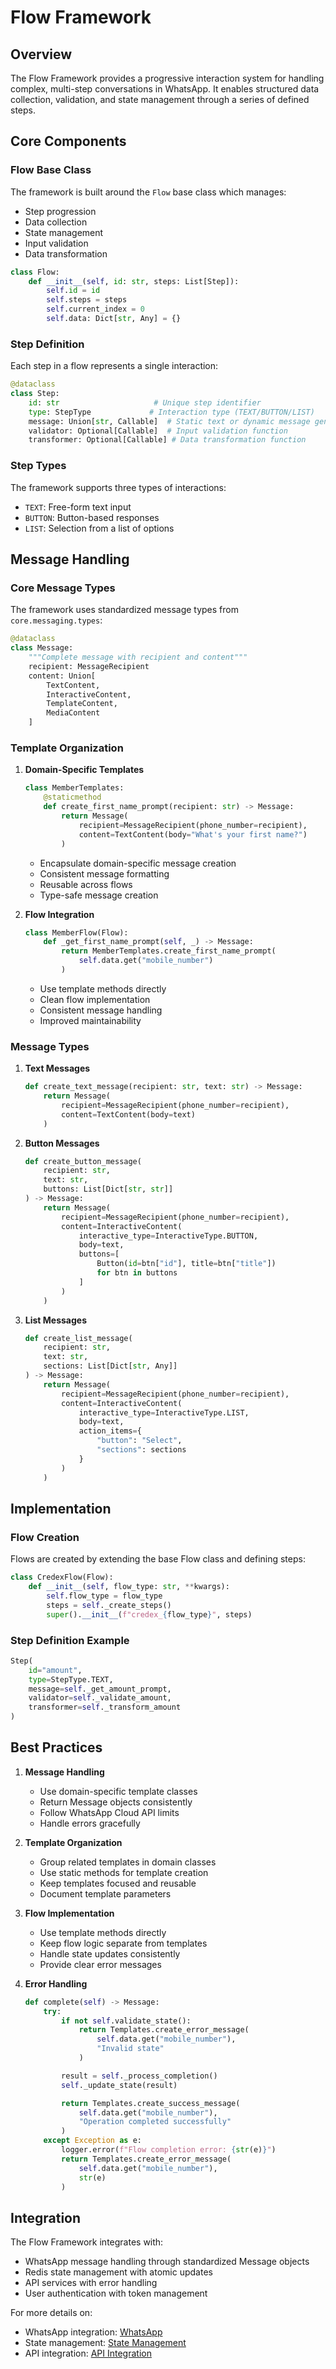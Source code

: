 # Flow Framework

## Overview

The Flow Framework provides a progressive interaction system for handling complex, multi-step conversations in WhatsApp. It enables structured data collection, validation, and state management through a series of defined steps.

## Core Components

### Flow Base Class

The framework is built around the `Flow` base class which manages:
- Step progression
- Data collection
- State management
- Input validation
- Data transformation

```python
class Flow:
    def __init__(self, id: str, steps: List[Step]):
        self.id = id
        self.steps = steps
        self.current_index = 0
        self.data: Dict[str, Any] = {}
```

### Step Definition

Each step in a flow represents a single interaction:

```python
@dataclass
class Step:
    id: str                     # Unique step identifier
    type: StepType             # Interaction type (TEXT/BUTTON/LIST)
    message: Union[str, Callable]  # Static text or dynamic message generator
    validator: Optional[Callable]  # Input validation function
    transformer: Optional[Callable] # Data transformation function
```

### Step Types

The framework supports three types of interactions:
- `TEXT`: Free-form text input
- `BUTTON`: Button-based responses
- `LIST`: Selection from a list of options

## Message Handling

### Core Message Types

The framework uses standardized message types from `core.messaging.types`:

```python
@dataclass
class Message:
    """Complete message with recipient and content"""
    recipient: MessageRecipient
    content: Union[
        TextContent,
        InteractiveContent,
        TemplateContent,
        MediaContent
    ]
```

### Template Organization

1. **Domain-Specific Templates**
   ```python
   class MemberTemplates:
       @staticmethod
       def create_first_name_prompt(recipient: str) -> Message:
           return Message(
               recipient=MessageRecipient(phone_number=recipient),
               content=TextContent(body="What's your first name?")
           )
   ```
   - Encapsulate domain-specific message creation
   - Consistent message formatting
   - Reusable across flows
   - Type-safe message creation

2. **Flow Integration**
   ```python
   class MemberFlow(Flow):
       def _get_first_name_prompt(self, _) -> Message:
           return MemberTemplates.create_first_name_prompt(
               self.data.get("mobile_number")
           )
   ```
   - Use template methods directly
   - Clean flow implementation
   - Consistent message handling
   - Improved maintainability

### Message Types

1. **Text Messages**
   ```python
   def create_text_message(recipient: str, text: str) -> Message:
       return Message(
           recipient=MessageRecipient(phone_number=recipient),
           content=TextContent(body=text)
       )
   ```

2. **Button Messages**
   ```python
   def create_button_message(
       recipient: str,
       text: str,
       buttons: List[Dict[str, str]]
   ) -> Message:
       return Message(
           recipient=MessageRecipient(phone_number=recipient),
           content=InteractiveContent(
               interactive_type=InteractiveType.BUTTON,
               body=text,
               buttons=[
                   Button(id=btn["id"], title=btn["title"])
                   for btn in buttons
               ]
           )
       )
   ```

3. **List Messages**
   ```python
   def create_list_message(
       recipient: str,
       text: str,
       sections: List[Dict[str, Any]]
   ) -> Message:
       return Message(
           recipient=MessageRecipient(phone_number=recipient),
           content=InteractiveContent(
               interactive_type=InteractiveType.LIST,
               body=text,
               action_items={
                   "button": "Select",
                   "sections": sections
               }
           )
       )
   ```

## Implementation

### Flow Creation

Flows are created by extending the base Flow class and defining steps:

```python
class CredexFlow(Flow):
    def __init__(self, flow_type: str, **kwargs):
        self.flow_type = flow_type
        steps = self._create_steps()
        super().__init__(f"credex_{flow_type}", steps)
```

### Step Definition Example

```python
Step(
    id="amount",
    type=StepType.TEXT,
    message=self._get_amount_prompt,
    validator=self._validate_amount,
    transformer=self._transform_amount
)
```

## Best Practices

1. **Message Handling**
   - Use domain-specific template classes
   - Return Message objects consistently
   - Follow WhatsApp Cloud API limits
   - Handle errors gracefully

2. **Template Organization**
   - Group related templates in domain classes
   - Use static methods for template creation
   - Keep templates focused and reusable
   - Document template parameters

3. **Flow Implementation**
   - Use template methods directly
   - Keep flow logic separate from templates
   - Handle state updates consistently
   - Provide clear error messages

4. **Error Handling**
   ```python
   def complete(self) -> Message:
       try:
           if not self.validate_state():
               return Templates.create_error_message(
                   self.data.get("mobile_number"),
                   "Invalid state"
               )

           result = self._process_completion()
           self._update_state(result)

           return Templates.create_success_message(
               self.data.get("mobile_number"),
               "Operation completed successfully"
           )
       except Exception as e:
           logger.error(f"Flow completion error: {str(e)}")
           return Templates.create_error_message(
               self.data.get("mobile_number"),
               str(e)
           )
   ```

## Integration

The Flow Framework integrates with:
- WhatsApp message handling through standardized Message objects
- Redis state management with atomic updates
- API services with error handling
- User authentication with token management

For more details on:
- WhatsApp integration: [WhatsApp](whatsapp.md)
- State management: [State Management](state-management.md)
- API integration: [API Integration](api-integration.md)

